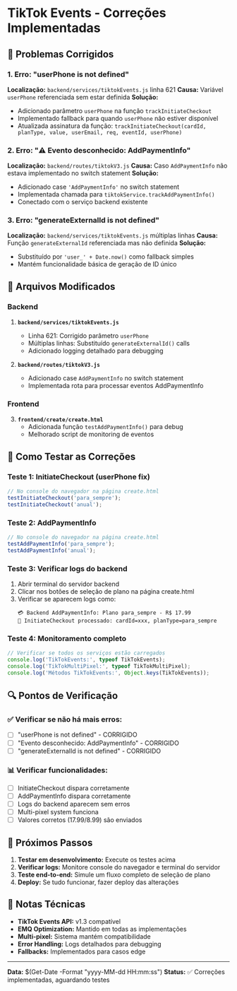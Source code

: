 # TikTok Events - Correções Implementadas

## 🐛 Problemas Corrigidos

### 1. Erro: "userPhone is not defined"
**Localização:** `backend/services/tiktokEvents.js` linha 621
**Causa:** Variável `userPhone` referenciada sem estar definida
**Solução:** 
- Adicionado parâmetro `userPhone` na função `trackInitiateCheckout`
- Implementado fallback para quando `userPhone` não estiver disponível
- Atualizada assinatura da função: `trackInitiateCheckout(cardId, planType, value, userEmail, req, eventId, userPhone)`

### 2. Erro: "⚠️ Evento desconhecido: AddPaymentInfo"
**Localização:** `backend/routes/tiktokV3.js`
**Causa:** Caso `AddPaymentInfo` não estava implementado no switch statement
**Solução:**
- Adicionado case `'AddPaymentInfo'` no switch statement
- Implementada chamada para `tiktokService.trackAddPaymentInfo()`
- Conectado com o serviço backend existente

### 3. Erro: "generateExternalId is not defined"
**Localização:** `backend/services/tiktokEvents.js` múltiplas linhas
**Causa:** Função `generateExternalId` referenciada mas não definida
**Solução:**
- Substituído por `'user_' + Date.now()` como fallback simples
- Mantém funcionalidade básica de geração de ID único

## 📁 Arquivos Modificados

### Backend
1. **`backend/services/tiktokEvents.js`**
   - Linha 621: Corrigido parâmetro `userPhone`
   - Múltiplas linhas: Substituído `generateExternalId()` calls
   - Adicionado logging detalhado para debugging

2. **`backend/routes/tiktokV3.js`**
   - Adicionado case `AddPaymentInfo` no switch statement
   - Implementada rota para processar eventos AddPaymentInfo

### Frontend
3. **`frontend/create/create.html`**
   - Adicionada função `testAddPaymentInfo()` para debug
   - Melhorado script de monitoring de eventos

## 🧪 Como Testar as Correções

### Teste 1: InitiateCheckout (userPhone fix)
```javascript
// No console do navegador na página create.html
testInitiateCheckout('para_sempre');
testInitiateCheckout('anual');
```

### Teste 2: AddPaymentInfo
```javascript
// No console do navegador na página create.html
testAddPaymentInfo('para_sempre');
testAddPaymentInfo('anual');
```

### Teste 3: Verificar logs do backend
1. Abrir terminal do servidor backend
2. Clicar nos botões de seleção de plano na página create.html
3. Verificar se aparecem logs como:
   ```
   💳 Backend AddPaymentInfo: Plano para_sempre - R$ 17.99
   🎯 InitiateCheckout processado: cardId=xxx, planType=para_sempre
   ```

### Teste 4: Monitoramento completo
```javascript
// Verificar se todos os serviços estão carregados
console.log('TikTokEvents:', typeof TikTokEvents);
console.log('TikTokMultiPixel:', typeof TikTokMultiPixel);
console.log('Métodos TikTokEvents:', Object.keys(TikTokEvents));
```

## 🔍 Pontos de Verificação

### ✅ Verificar se não há mais erros:
- [ ] "userPhone is not defined" - CORRIGIDO
- [ ] "Evento desconhecido: AddPaymentInfo" - CORRIGIDO
- [ ] "generateExternalId is not defined" - CORRIGIDO

### 📊 Verificar funcionalidades:
- [ ] InitiateCheckout dispara corretamente
- [ ] AddPaymentInfo dispara corretamente
- [ ] Logs do backend aparecem sem erros
- [ ] Multi-pixel system funciona
- [ ] Valores corretos (17.99/8.99) são enviados

## 🚀 Próximos Passos

1. **Testar em desenvolvimento:** Execute os testes acima
2. **Verificar logs:** Monitore console do navegador e terminal do servidor
3. **Teste end-to-end:** Simule um fluxo completo de seleção de plano
4. **Deploy:** Se tudo funcionar, fazer deploy das alterações

## 📝 Notas Técnicas

- **TikTok Events API:** v1.3 compatível
- **EMQ Optimization:** Mantido em todas as implementações
- **Multi-pixel:** Sistema mantém compatibilidade
- **Error Handling:** Logs detalhados para debugging
- **Fallbacks:** Implementados para casos edge

---

**Data:** $(Get-Date -Format "yyyy-MM-dd HH:mm:ss")
**Status:** ✅ Correções implementadas, aguardando testes

